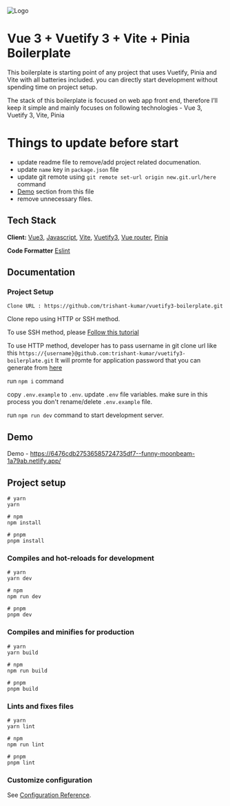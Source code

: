 ![Logo](https://www.simform.com/wp-content/uploads/2022/12/logo.svg)

# Vue 3 + Vuetify 3 + Vite + Pinia Boilerplate

This boilerplate is starting point of any project that uses Vuetify, Pinia and Vite with all batteries included. you can directly start development without spending time on project setup.

The stack of this boilerplate is focused on web app front end, therefore I’ll keep it simple and mainly focuses on following technologies - Vue 3, Vuetify 3, Vite, Pinia

# Things to update before start

- update readme file to remove/add project related documenation.
- update `name` key in `package.json` file
- update git remote using `git remote set-url origin new.git.url/here` command
- [Demo](#demo) section from this file
- remove unnecessary files.

## Tech Stack

**Client:** [Vue3](https://vuejs.org/), [Javascript](https://www.javascript.com/), [Vite](https://vitejs.dev/), [Vuetify3](https://vuetifyjs.com/en/),  [Vue router](https://router.vuejs.org/), [Pinia](https://pinia.vuejs.org/)

**Code Formatter** [Eslint](https://eslint.org/)

## Documentation

### Project Setup

`Clone URL : https://github.com/trishant-kumar/vuetify3-boilerplate.git`

Clone repo using HTTP or SSH method.

To use SSH method, please [Follow this tutorial](https://docs.github.com/en/authentication/connecting-to-github-with-ssh)

To use HTTP method, developer has to pass username in git clone url like this `https://{username}@github.com:trishant-kumar/vuetify3-boilerplate.git`
It will promte for application password that you can generate from [here](https://github.com/settings/tokens)

run `npm i` command

copy `.env.example` to `.env`. update `.env` file variables. make sure in this process you don't rename/delete `.env.example` file.

run `npm run dev` command to start development server.


## Demo

Demo - https://6476cdb27536585724735df7--funny-moonbeam-1a79ab.netlify.app/

## Project setup

```
# yarn
yarn

# npm
npm install

# pnpm
pnpm install
```

### Compiles and hot-reloads for development

```
# yarn
yarn dev

# npm
npm run dev

# pnpm
pnpm dev
```

### Compiles and minifies for production

```
# yarn
yarn build

# npm
npm run build

# pnpm
pnpm build
```

### Lints and fixes files

```
# yarn
yarn lint

# npm
npm run lint

# pnpm
pnpm lint
```

### Customize configuration

See [Configuration Reference](https://vitejs.dev/config/).
